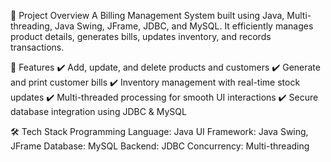 📌 Project Overview
A Billing Management System built using Java, Multi-threading, Java Swing, JFrame, JDBC, and MySQL. It efficiently manages product details, generates bills, updates inventory, and records transactions.

🚀 Features
✔️ Add, update, and delete products and customers
✔️ Generate and print customer bills
✔️ Inventory management with real-time stock updates
✔️ Multi-threaded processing for smooth UI interactions
✔️ Secure database integration using JDBC & MySQL

🛠️ Tech Stack
Programming Language: Java
UI Framework: Java Swing, JFrame
Database: MySQL
Backend: JDBC
Concurrency: Multi-threading
